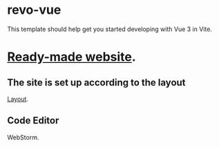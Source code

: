 # revo-vue

This template should help get you started developing with Vue 3 in Vite.

# [Ready-made website](https://github.com/arisha260/Revo/).

## The site is set up according to the layout

[Layout](https://www.figma.com/design/COFJnHB1lL47wFuw42t1Tx/Revo?node-id=0-1&node-type=canvas&t=ljv3fkWdSFifnlB1-0).

## Code Editor

WebStorm.
